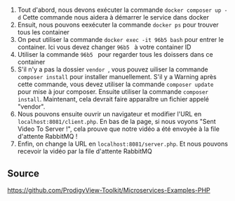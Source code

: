 #
1. Tout d'abord, nous devons exécuter la commande  `docker composer up -d`
Cette commande nous aidera à démarrer le service dans docker
2. Ensuit, nous pouvons eexécuter la commande `docker ps` pour trouver tous les container
3. On peut utiliser la commande `docker exec -it 96b5 bash` pour entrer le container. 
Ici vous devez changer  `96b5 ` à votre container ID
4. Utiliser la commande `96b5 ` pour regarder tous les doissers dans ce container
5. S'il n'y a pas la dossier `vendor `, vous pouvez uiliser la commande `composer install` pour installer manuellement.
S'il y a Warning après cette commande, vous devez utiliser la commande `composer update` pour mise à jour composer. Ensuite utiliser la commande  `composer install`.
Maintenant, cela devrait faire apparaître un fichier appelé "vendor".
6. Nous pouvons ensuite ouvrir un navigateur et modifier l'URL en `localhost:8081/client.php`. En bas de la page, si nous voyons "Sent Video To Server !", cela prouve que notre vidéo a été envoyée à la file d'attente RabbitMQ !
7. Enfin, on change la URL en `localhost:8081/server.php`. Et nous pouvons recevoir la vidéo par la file d'attente RabbitMQ

## Source
<https://github.com/ProdigyView-Toolkit/Microservices-Examples-PHP>